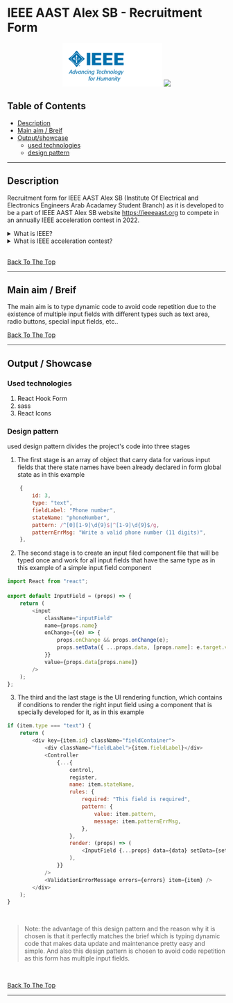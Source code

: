 <!--
needed:-
--------

description
    This is the name of the project. It describes the whole project in one sentence, and helps people understand what the main goal and aim of the project is.

table of content

explain brief/showcase and output
    What your application does, (explain brief and its relation with the description)
    Why you used the technologies you used, (how it is perfect for the brief)
    Some of the challenges you faced and features you hope to implement in the future.
How to Use the Project (a place to refrence for users) and I may take sc or use design principles to explain the useage for the end-user

----------------------
don't forget IEEEs logos
----------------------

should i type how to run it or to use these packages? this is in case if i need prople to run code and contribute with me as if this project is an open source project, I don't need this tip in my project case

should i type refrences, no as I haven't used any external resources

should i talk about my code and why i used it? yes I will type it in the second point
 -->

# IEEE AAST Alex SB - Recruitment Form

<p align="center">
<img src="src/assets/IEEE-main-logo.png" height="100">
<img src="src/assets/IEEE-Logo--blue.png" height="100" >

</p>

## Table of Contents

-   [Description](#description)
-   [Main aim / Breif](#main-aim--breif)
-   [Output/showcase](#output--showcase)
    -   [used technologies](#used-technologies)
    -   [design pattern](#design-pattern)

---

## Description

Recruitment form for IEEE AAST Alex SB (Institute Of Electrical and Electronics Engineers Arab Acadamey Student Branch) as it is developed to be a part of IEEE AAST Alex SB website https://ieeeaast.org to compete in an annually IEEE acceleration contest in 2022.

<details>
<summary>What is IEEE?</summary>
IEEE and its members inspire a global community to innovate for a better tomorrow through highly cited publications, conferences, technology standards, and professional and educational activities. IEEE is the trusted “voice” for engineering, computing, and technology information around the globe.

– Refrence: https://www.ieee.org/about/index.html

</details>

<details>
<summary>What is IEEE acceleration contest?</summary>
The IEEE acceleration contest is a program aiming to promote educational activities among IEEE volunteers and IEEE entities in Region 8, the program allows local initiatives to get higher visibility and to be supported by the prestigious IEEE R8 Technical & Educational activities board.

The program is looking for outstanding contributions and innovative initiatives in:

– An educational program for Pre-University Education

– An educational program for University Education

– An educational program for Continuing Education

The contest aims to:

Provide an opportunity to IEEE Region 8 members to initiate programs in Educational Activities;
Showcase the innovation and drive of IEEE Region, 8 members, to an international audience;
Find creative programs which provide value to IEEE membership and the general public.

– Refrence: https://ieeer8.org/category/technical-activities/professional-and-educational-activities/programs-professional-and-educational-activities/acceleration-contest/

</details>
<br>

[Back To The Top](#table-of-contents)

---

## Main aim / Breif

The main aim is to type dynamic code to avoid code repetition due to the existence of multiple input fields with different types such as text area, radio buttons, special input fields, etc..

[Back To The Top](#table-of-contents)

---

## Output / Showcase

### Used technologies

<ol>
    <li>React Hook Form</li>
    <li>sass</li>
    <li>React Icons</li>
</ol>

### Design pattern

used design pattern divides the project's code into three stages

1. The first stage is an array of object that carry data for various input fields that there state names have been already declared in form global state as in this example

```js
    {
        id: 3,
        type: "text",
        fieldLabel: "Phone number",
        stateName: "phoneNumber",
        pattern: /^[0][1-9]\d{9}$|^[1-9]\d{9}$/g,
        patternErrMsg: "Write a valid phone number (11 digits)",
    },
```

2. The second stage is to create an input filed component file that will be typed once and work for all input fields that have the same type as in this example of a simple input field component

```js
import React from "react";

export default InputField = (props) => {
    return (
        <input
            className="inputField"
            name={props.name}
            onChange={(e) => {
                props.onChange && props.onChange(e);
                props.setData({ ...props.data, [props.name]: e.target.value });
            }}
            value={props.data[props.name]}
        />
    );
};
```

3. The third and the last stage is the UI rendering function, which contains if conditions to render the right input field using a component that is specially developed for it, as in this example

```js
if (item.type === "text") {
    return (
        <div key={item.id} className="fieldContainer">
            <div className="fieldLabel">{item.fieldLabel}</div>
            <Controller
                {...{
                    control,
                    register,
                    name: item.stateName,
                    rules: {
                        required: "This field is required",
                        pattern: {
                            value: item.pattern,
                            message: item.patternErrMsg,
                        },
                    },
                    render: (props) => (
                        <InputField {...props} data={data} setData={setData} />
                    ),
                }}
            />
            <ValidationErrorMessage errors={errors} item={item} />
        </div>
    );
}
```

<br>

> Note: the advantage of this design pattern and the reason why it is chosen is that it perfectly matches the brief which is typing dynamic code that makes data update and maintenance pretty easy and simple. And also this design pattern is chosen to avoid code repetition as this form has multiple input fields.

<br>

[Back To The Top](#table-of-contents)

---
